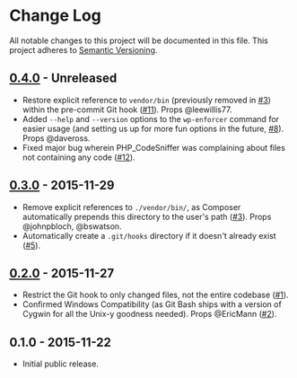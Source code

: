 # Change Log

All notable changes to this project will be documented in this file.
This project adheres to [Semantic Versioning](http://semver.org/).

## [0.4.0] - Unreleased

* Restore explicit reference to `vendor/bin` (previously removed in [#3](https://github.com/stevegrunwell/wp-enforcer/issues/3)) within the pre-commit Git hook ([#11](https://github.com/stevegrunwell/wp-enforcer/issues/11)). Props @leewillis77.
* Added `--help` and `--version` options to the `wp-enforcer` command for easier usage (and setting us up for more fun options in the future, [#8](https://github.com/stevegrunwell/wp-enforcer/issues/8)). Props @daveross.
* Fixed major bug wherein PHP_CodeSniffer was complaining about files not containing any code ([#12](https://github.com/stevegrunwell/wp-enforcer/issues/12)).


## [0.3.0] - 2015-11-29

* Remove explicit references to `./vendor/bin/`, as Composer automatically prepends this directory to the user's path ([#3](https://github.com/stevegrunwell/wp-enforcer/issues/3)). Props @johnpbloch, @bswatson.
* Automatically create a `.git/hooks` directory if it doesn't already exist ([#5](https://github.com/stevegrunwell/wp-enforcer/issues/5)).


## [0.2.0] - 2015-11-27

* Restrict the Git hook to only changed files, not the entire codebase ([#1](https://github.com/stevegrunwell/wp-enforcer/issues/1)).
* Confirmed Windows Compatibility (as Git Bash ships with a version of Cygwin for all the Unix-y goodness needed). Props @EricMann ([#2](https://github.com/stevegrunwell/wp-enforcer/issues/2)).


## 0.1.0 - 2015-11-22

* Initial public release.

[0.4.0]: https://github.com/stevegrunwell/wp-enforcer/compare/v0.3.0...HEAD
[0.3.0]: https://github.com/stevegrunwell/wp-enforcer/compare/v0.2.0...v0.3.0
[0.2.0]: https://github.com/stevegrunwell/wp-enforcer/compare/v0.1.0...v0.2.0